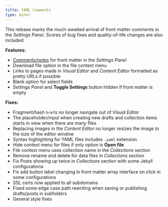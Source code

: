 ```yaml
---
title: YAML Comments
type: minor
---
```



This release marks the much-awaited arrival of front matter comments in the *Settings Panel*. Scores of bug fixes and quality-of-life changes are also included.

**Features:**

* [Comments/notes](/editing/options/#comments) for front matter in the *Settings Panel*
* Download file option in the file context menu
* Links to pages made in *Visual Editor* and *Content Editor*&nbsp;formatted as pretty URLs if possible
* Blank option for select fields
* *Settings Panel* and **Toggle Settings** button hidden if front matter is empty


**Fixes:**

* Fragment/hash `href`s no longer navigate out of *Visual Editor*
* The placeholder/input when creating new drafts and collection items starts in view when there are many files
* Replacing images in the *Content Editor* no longer resizes the image to the size of the editor window
* Syntax highlighting for YAML files includes `.yaml` extension
* Hide context menu for files if only option is **Open file**
* File context menu uses collection name in the *Collections* section
* Remove rename and delete for data files in *Collections* section
* Fix Posts showing up twice in *Collections* section with some Jekyll configurations
* Fix add button label changing in front matter array interface on click in some configurations
* SSL certs now applied to all subdomains
* Fixed some edge case path rewriting when saving or publishing drafts/posts in subfolders&nbsp;
* General style fixes